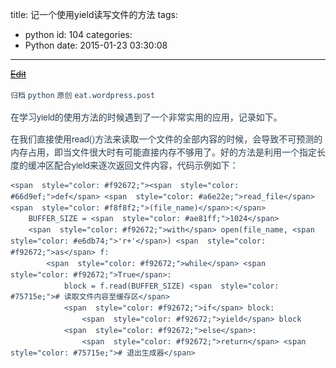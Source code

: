 title: 记一个使用yield读写文件的方法
tags:
  - python
id: 104
categories:
  - Python
date: 2015-01-23 03:30:08
---

<del style="position:relative;display:block">[Edit](http://maxiang.info/#/?provider=evernote_int&amp;guid=5c03c572-2b22-4aa1-8114-8fa67e16337a)</del><div  style="line-height: 1.5; color: #2c3f51; font-family: Helvetica Neue, Arial, Hiragino Sans GB, STHeiti, Microsoft YaHei, WenQuanYi Micro Hei, SimSun, Song, sans-serif;">
                        <div ></div>
                    <div >

`归档` `python` `原创` `eat.wordpress.post` 
</div><div >

在学习yield的使用方法的时候遇到了一个非常实用的应用，记录如下。

在我们直接使用read()方法来读取一个文件的全部内容的时候，会导致不可预测的内存占用，即当文件很大时有可能直接内存不够用了。好的方法是利用一个指定长度的缓冲区配合yield来逐次返回文件内容，代码示例如下：

</div><div >

    <span  style="color: #f92672;"><span  style="color: #66d9ef;">def</span> <span  style="color: #a6e22e;">read_file</span><span  style="color: #f8f8f2;">(file_name)</span>:</span>
        BUFFER_SIZE = <span  style="color: #ae81ff;">1024</span>
        <span  style="color: #f92672;">with</span> open(file_name, <span  style="color: #e6db74;">'r+'</span>) <span  style="color: #f92672;">as</span> f:
            <span  style="color: #f92672;">while</span> <span  style="color: #f92672;">True</span>:
                block = f.read(BUFFER_SIZE) <span  style="color: #75715e;"># 读取文件内容至缓存区</span>
                <span  style="color: #f92672;">if</span> block:
                    <span  style="color: #f92672;">yield</span> block
                <span  style="color: #f92672;">else</span>:
                    <span  style="color: #f92672;">return</span> <span  style="color: #75715e;"># 退出生成器</span>
</div><div ></div></div><center style='display:none'>@%28%u5F52%u6863%29%5Bpython%7C%u539F%u521B%7Ceat.wordpress.post%5D%0A%23%u8BB0%u4E00%u4E2A%u4F7F%u7528yield%u8BFB%u5199%u6587%u4EF6%u7684%u65B9%u6CD5%0A%u5728%u5B66%u4E60yield%u7684%u4F7F%u7528%u65B9%u6CD5%u7684%u65F6%u5019%u9047%u5230%u4E86%u4E00%u4E2A%u975E%u5E38%u5B9E%u7528%u7684%u5E94%u7528%uFF0C%u8BB0%u5F55%u5982%u4E0B%u3002%0A%0A%u5728%u6211%u4EEC%u76F4%u63A5%u4F7F%u7528read%28%29%u65B9%u6CD5%u6765%u8BFB%u53D6%u4E00%u4E2A%u6587%u4EF6%u7684%u5168%u90E8%u5185%u5BB9%u7684%u65F6%u5019%uFF0C%u4F1A%u5BFC%u81F4%u4E0D%u53EF%u9884%u6D4B%u7684%u5185%u5B58%u5360%u7528%uFF0C%u5373%u5F53%u6587%u4EF6%u5F88%u5927%u65F6%u6709%u53EF%u80FD%u76F4%u63A5%u5185%u5B58%u4E0D%u591F%u7528%u4E86%u3002%u597D%u7684%u65B9%u6CD5%u662F%u5229%u7528%u4E00%u4E2A%u6307%u5B9A%u957F%u5EA6%u7684%u7F13%u51B2%u533A%u914D%u5408yield%u6765%u9010%u6B21%u8FD4%u56DE%u6587%u4EF6%u5185%u5BB9%uFF0C%u4EE3%u7801%u793A%u4F8B%u5982%u4E0B%uFF1A%0A%60%60%60python%0Adef%20read_file%28file_name%29%3A%0A%09BUFFER_SIZE%20%3D%201024%0A%09with%20open%28file_name%2C%20%27r+%27%29%20as%20f%3A%0A%09%09while%20True%3A%0A%09%09%09block%20%3D%20f.read%28BUFFER_SIZE%29%20%23%20%u8BFB%u53D6%u6587%u4EF6%u5185%u5BB9%u81F3%u7F13%u5B58%u533A%0A%09%09%09if%20block%3A%0A%09%09%09%09yield%20block%0A%09%09%09else%3A%0A%09%09%09%09return%20%23%20%u9000%u51FA%u751F%u6210%u5668%0A%60%60%60</center>